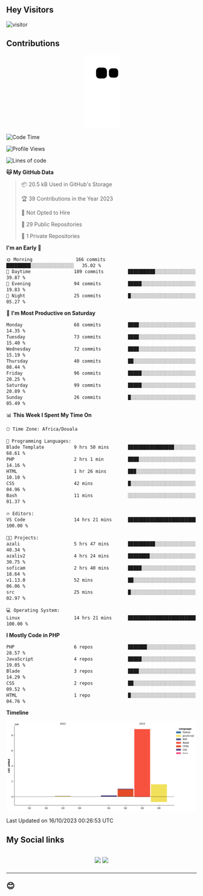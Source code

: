 ## Hey Visitors
![visitor](https://profile-counter.glitch.me/Fotsingboris/count.svg)

## Contributions
<p align="center">
  <img src="https://raw.githubusercontent.com/Fotsingboris/Fotsingboris/output/github-contribution-grid-snake.svg" />
</p>

<!--START_SECTION:waka-->
![Code Time](http://img.shields.io/badge/Code%20Time-688%20hrs%2027%20mins-blue)

![Profile Views](http://img.shields.io/badge/Profile%20Views-1-blue)

![Lines of code](https://img.shields.io/badge/From%20Hello%20World%20I%27ve%20Written-11.6%20million%20lines%20of%20code-blue)

**🐱 My GitHub Data** 

> 📦 20.5 kB Used in GitHub's Storage 
 > 
> 🏆 39 Contributions in the Year 2023
 > 
> 🚫 Not Opted to Hire
 > 
> 📜 29 Public Repositories 
 > 
> 🔑 1 Private Repositories 
 > 
**I'm an Early 🐤** 

```text
🌞 Morning                166 commits         █████████░░░░░░░░░░░░░░░░   35.02 % 
🌆 Daytime                189 commits         ██████████░░░░░░░░░░░░░░░   39.87 % 
🌃 Evening                94 commits          █████░░░░░░░░░░░░░░░░░░░░   19.83 % 
🌙 Night                  25 commits          █░░░░░░░░░░░░░░░░░░░░░░░░   05.27 % 
```
📅 **I'm Most Productive on Saturday** 

```text
Monday                   68 commits          ████░░░░░░░░░░░░░░░░░░░░░   14.35 % 
Tuesday                  73 commits          ████░░░░░░░░░░░░░░░░░░░░░   15.40 % 
Wednesday                72 commits          ████░░░░░░░░░░░░░░░░░░░░░   15.19 % 
Thursday                 40 commits          ██░░░░░░░░░░░░░░░░░░░░░░░   08.44 % 
Friday                   96 commits          █████░░░░░░░░░░░░░░░░░░░░   20.25 % 
Saturday                 99 commits          █████░░░░░░░░░░░░░░░░░░░░   20.89 % 
Sunday                   26 commits          █░░░░░░░░░░░░░░░░░░░░░░░░   05.49 % 
```


📊 **This Week I Spent My Time On** 

```text
🕑︎ Time Zone: Africa/Douala

💬 Programming Languages: 
Blade Template           9 hrs 50 mins       █████████████████░░░░░░░░   68.61 % 
PHP                      2 hrs 1 min         ████░░░░░░░░░░░░░░░░░░░░░   14.16 % 
HTML                     1 hr 26 mins        ███░░░░░░░░░░░░░░░░░░░░░░   10.10 % 
CSS                      42 mins             █░░░░░░░░░░░░░░░░░░░░░░░░   04.96 % 
Bash                     11 mins             ░░░░░░░░░░░░░░░░░░░░░░░░░   01.37 % 

🔥 Editors: 
VS Code                  14 hrs 21 mins      █████████████████████████   100.00 % 

🐱‍💻 Projects: 
azali                    5 hrs 47 mins       ██████████░░░░░░░░░░░░░░░   40.34 % 
azaliv2                  4 hrs 24 mins       ████████░░░░░░░░░░░░░░░░░   30.75 % 
soficam                  2 hrs 40 mins       █████░░░░░░░░░░░░░░░░░░░░   18.64 % 
v1.13.0                  52 mins             ██░░░░░░░░░░░░░░░░░░░░░░░   06.06 % 
src                      25 mins             █░░░░░░░░░░░░░░░░░░░░░░░░   02.97 % 

💻 Operating System: 
Linux                    14 hrs 21 mins      █████████████████████████   100.00 % 
```

**I Mostly Code in PHP** 

```text
PHP                      6 repos             ███████░░░░░░░░░░░░░░░░░░   28.57 % 
JavaScript               4 repos             █████░░░░░░░░░░░░░░░░░░░░   19.05 % 
Blade                    3 repos             ████░░░░░░░░░░░░░░░░░░░░░   14.29 % 
CSS                      2 repos             ██░░░░░░░░░░░░░░░░░░░░░░░   09.52 % 
HTML                     1 repo              █░░░░░░░░░░░░░░░░░░░░░░░░   04.76 % 
```



**Timeline**

![Lines of Code chart](https://raw.githubusercontent.com/Fotsingboris/Fotsingboris/main/assets/bar_graph.png)


 Last Updated on 16/10/2023 00:26:53 UTC
<!--END_SECTION:waka-->

<h2>My Social links <h2>
<p align="center">
   <a href="https://linkedin.com/in/Fotsingboris-Mathieu"><img src="https://img.shields.io/badge/linkedin-%230077B5.svg?style=for-the-badge&logo=linkedin&logoColor=white"></a>
   <a href="https://instagram.com/Fotsingboris"><img src="https://img.shields.io/badge/instagram-%23E4405F.svg?style=for-the-badge&logo=Instagram&logoColor=white"></a>
  </p>
<hr>
😊
